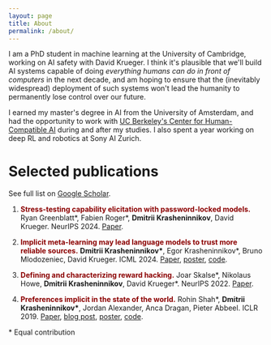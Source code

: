 ```yaml
---
layout: page
title: About
permalink: /about/
---
```



I am a PhD student in machine learning at the University of Cambridge, working on AI safety with David Krueger. I think it's plausible that we'll build AI systems capable of doing *everything humans can do in front of computers* in the next decade, and am hoping to ensure that the (inevitably widespread) deployment of such systems won't lead the humanity to permanently lose control over our future.

<!-- and am hoping to ensure that the long-term impact of such systems' inevitably widespread deployment is positive. -->
<!-- I'm interested in designing AI systems that do what we want them to do, and am hoping to ensure that AI's long-term impact on humanity is positive. -->
<!-- I’m hoping to ensure that powerful AI systems of the future do what we want them to do, with the aim of increasing the likelihood of AI having a positive long-term impact on humanity. -->

I earned my master's degree in AI from the University of Amsterdam, and had the opportunity to work with <a href="https://humancompatible.ai/about">UC Berkeley's Center for Human-Compatible AI</a> during and after my studies. I also spent a year working on deep RL and robotics at Sony AI Zurich.


<!-- # Publications

1. <b style="color:#8b0000">Steering clear: a systematic study of activation steering in a toy setup.</b>
<b>Dmitrii Krasheninnikov</b>, David Krueger. MINT workshop at NeurIPS 2024. <a href="https://drive.google.com/file/d/19ESKEpQoNj9wMgdGyOyJsEGWMFsNGfY5/view?usp=sharing">Paper</a>.

1. <b style="color:#8b0000">Comparing bottom-up and top-down steering approaches on in-context learning tasks.</b>
Madeline Brumley, Joe Kwon, David Krueger, <b>Dmitrii Krasheninnikov</b>, Usman Anwar. MINT workshop at NeurIPS 2024. <a href="https://arxiv.org/abs/2411.07213">Paper</a>.

1. <b style="color:#8b0000">Stress-testing capability elicitation with password-locked models.</b> Ryan Greenblatt\*, Fabien Roger\*, <b>Dmitrii Krasheninnikov</b>, David Krueger. NeurIPS 2024. <a href="https://arxiv.org/abs/2405.19550">Paper</a>.


2. <b style="color:#8b0000">Implicit meta-learning may lead language models to trust more reliable sources.</b> <b>Dmitrii Krasheninnikov\*</b>, Egor Krasheninnikov\*, Bruno Mlodozeniec, David Krueger. ICML 2024. <a href="https://arxiv.org/abs/2310.15047">Paper</a>, <a href="https://github.com/krasheninnikov/internalization/blob/master/internalization-icml-poster.png">poster</a>, <a href="https://github.com/krasheninnikov/internalization">code</a>.

3. <b style="color:#8b0000">Open problems and fundamental limitations of reinforcement learning from human feedback.</b> Stephen Casper\*, Xander Davies\*, and 30 coauthors including <b>Dmitrii Krasheninnikov</b>. TMLR. <a href="https://arxiv.org/abs/2307.15217">Paper</a>.


4. <b style="color:#8b0000">Harms from increasingly agentic algorithmic systems.</b> Alan Chan and 21 coauthors including <b>Dmitrii Krasheninnikov</b>. ACM FAccT 2023. <a href="https://arxiv.org/abs/2302.10329">Paper</a>.

5. <b style="color:#8b0000">Assistance with large language models.</b> <b>Dmitrii Krasheninnikov\*</b>, Egor Krasheninnikov\*, David Krueger. InterNLP, Human in the Loop Learning, and ML Safety workshops at NeurIPS 2022. <a href="https://openreview.net/forum?id=OE9V81spp6B">Paper</a>.

6. <b style="color:#8b0000">Defining and characterizing reward hacking.</b> Joar Skalse\*, Nikolaus Howe, <b>Dmitrii Krasheninnikov</b>, David Krueger\*. NeurIPS 2022. <a href="https://arxiv.org/abs/2209.13085">Paper</a>.

7. <b style="color:#8b0000">Benefits of assistance over reward learning.</b> Rohin Shah, Pedro Freire, Neel Alex, Rachel Freedman, <b>Dmitrii Krasheninnikov</b>, Lawrence Chan, Michael Dennis, Pieter Abbeel, Anca Dragan, Stuart Russell. Best paper award at the Cooperative AI workshop at NeurIPS 2020. <a href="https://openreview.net/forum?id=DFIoGDZejIB">Paper</a>, <a href="https://github.com/HumanCompatibleAI/assistance-games">code</a>.

8. <b style="color:#8b0000">Combining reward information from multiple sources.</b> <b>Dmitrii Krasheninnikov</b>, Rohin Shah, Herke van Hoof. Learning with Rich Experience and Safety & Robustness in Decision Making workshops at NeurIPS 2019. <a href="https://arxiv.org/abs/2103.12142">Paper</a>, <a href="https://drive.google.com/file/d/1oPG1nfjnVge0Pi0JJYi7x78IGQIeeR2s/view?usp=sharing">poster</a>.

9. <b style="color:#8b0000">Preferences implicit in the state of the world.</b> Rohin Shah\*, <b>Dmitrii Krasheninnikov\*</b>, Jordan Alexander, Anca Dragan, Pieter Abbeel. ICLR 2019. <a href="https://openreview.net/forum?id=rkevMnRqYQ">Paper</a>, <a href="https://bair.berkeley.edu/blog/2019/02/11/learning_preferences/">blog post</a>, <a href="https://github.com/HumanCompatibleAI/rlsp/blob/master/poster-preferences-implicit-in-the-state-of-the-world.pdf">poster</a>, <a href="https://github.com/HumanCompatibleAI/rlsp">code</a>. -->



# Selected publications 
<!-- (full list <a href="https://scholar.google.com/citations?user=BIQflKQAAAAJ&hl=en">here</a>) -->

See full list on [Google Scholar](https://scholar.google.com/citations?user=BIQflKQAAAAJ&hl=en).

<!-- 1. [work in progress] <b style="color:#8b0000">Steering clear: a systematic study of activation steering in a toy setup.</b> <b>Dmitrii Krasheninnikov</b>, David Krueger. MINT workshop at NeurIPS 2024. <a href="https://drive.google.com/file/d/19ESKEpQoNj9wMgdGyOyJsEGWMFsNGfY5/view?usp=sharing">Paper</a>. -->

1. <b style="color:#8b0000">Stress-testing capability elicitation with password-locked models.</b> Ryan Greenblatt\*, Fabien Roger\*, <b>Dmitrii Krasheninnikov</b>, David Krueger. NeurIPS 2024. <a href="https://arxiv.org/abs/2405.19550">Paper</a>.


2. <b style="color:#8b0000">Implicit meta-learning may lead language models to trust more reliable sources.</b> <b>Dmitrii Krasheninnikov\*</b>, Egor Krasheninnikov\*, Bruno Mlodozeniec, David Krueger. ICML 2024. <a href="https://arxiv.org/abs/2310.15047">Paper</a>, <a href="https://github.com/krasheninnikov/internalization/blob/master/internalization-icml-poster.png">poster</a>, <a href="https://github.com/krasheninnikov/internalization">code</a>.

3. <b style="color:#8b0000">Defining and characterizing reward hacking.</b> Joar Skalse\*, Nikolaus Howe, <b>Dmitrii Krasheninnikov</b>, David Krueger\*. NeurIPS 2022. <a href="https://arxiv.org/abs/2209.13085">Paper</a>.

4. <b style="color:#8b0000">Preferences implicit in the state of the world.</b> Rohin Shah\*, <b>Dmitrii Krasheninnikov\*</b>, Jordan Alexander, Anca Dragan, Pieter Abbeel. ICLR 2019. <a href="https://openreview.net/forum?id=rkevMnRqYQ">Paper</a>, <a href="https://bair.berkeley.edu/blog/2019/02/11/learning_preferences/">blog post</a>, <a href="https://github.com/HumanCompatibleAI/rlsp/blob/master/poster-preferences-implicit-in-the-state-of-the-world.pdf">poster</a>, <a href="https://github.com/HumanCompatibleAI/rlsp">code</a>.



\* Equal contribution





<!-- <b>Implicit meta-learning may lead language models to trust more reliable sources.</b> <span style="color:red">Dmitrii Krasheninnikov\*</span>, Egor Krasheninnikov\*, Bruno Mlodozeniec, David Krueger. ICML 2024. <a href="https://arxiv.org/abs/2310.15047">Paper</a>, <a href="https://drive.google.com/file/d/1aZMzo8Dzz20FIoxKhgsY62bjSp-LEuH9/view?usp=sharing">poster</a>, <a href="https://github.com/krasheninnikov/internalization">code</a>. -->


<!-- <b>Open Problems and Fundamental Limitations of Reinforcement Learning from Human Feedback.</b> Stephen Casper\*, Xander Davies\*, Claudia Shi, Thomas Krendl Gilbert, Jérémy Scheurer, Javier Rando, Rachel Freedman, Tomasz Korbak, David Lindner, Pedro Freire, Tony Wang, Samuel Marks, Charbel-Raphaël Segerie, Micah Carroll, Andi Peng, Phillip Christoffersen, Mehul Damani, Stewart Slocum, Usman Anwar, Anand Siththaranjan, Max Nadeau, Eric J. Michaud, Jacob Pfau, <span style="color:red">Dmitrii Krasheninnikov</span>, Xin Chen, Lauro Langosco, Peter Hase, Erdem Bıyık, Anca Dragan, David Krueger, Dorsa Sadigh, Dylan Hadfield-Menell. <a href="https://arxiv.org/abs/2307.15217">Paper</a>.

<b>Harms from Increasingly Agentic Algorithmic Systems.</b> Alan Chan, Rebecca Salganik, Alva Markelius, Chris Pang, Nitarshan Rajkumar, <span style="color:red">Dmitrii Krasheninnikov</span>, Lauro Langosco, Zhonghao He, Yawen Duan, Micah Carroll, Michelle Lin, Alex Mayhew, Katherine Collins, Maryam Molamohammadi, John Burden, Wanru Zhao, Shalaleh Rismani, Konstantinos Voudouris, Umang Bhatt, Adrian Weller, David Krueger, Tegan Maharaj. ACM FAccT 2023. <a href="https://arxiv.org/abs/2302.10329">Paper</a>.

<b>Assistance with large language models.</b> <span style="color:red">Dmitrii Krasheninnikov\*</span>, Egor Krasheninnikov\*, David Krueger. InterNLP, Human in the Loop Learning, and ML Safety workshops at NeurIPS 2022. <a href="https://openreview.net/forum?id=OE9V81spp6B">Paper</a>.


<b>Defining and characterizing reward hacking.</b> Joar Skalse\*, Nikolaus Howe, <span style="color:red">Dmitrii Krasheninnikov</span>, David Krueger\*. NeurIPS 2022. <a href="https://arxiv.org/abs/2209.13085">Paper</a>.


<b>Benefits of Assistance over Reward Learning.</b> Rohin Shah, Pedro Freire, Neel Alex, Rachel Freedman, <span style="color:red">Dmitrii Krasheninnikov</span>, Lawrence Chan, Michael Dennis, Pieter Abbeel, Anca Dragan, Stuart Russell. Best paper award at the Cooperative AI workshop at NeurIPS 2020. <a href="https://openreview.net/forum?id=DFIoGDZejIB">Paper</a>, <a href="https://github.com/HumanCompatibleAI/assistance-games">code</a>.


<b>Combining reward information from multiple sources.</b> <span style="color:red">Dmitrii Krasheninnikov</span>, Rohin Shah, Herke van Hoof. Learning with Rich Experience and Safety & Robustness in Decision Making workshops at NeurIPS 2019. <a href="https://arxiv.org/abs/2103.12142">Paper</a>, <a href="https://drive.google.com/file/d/1oPG1nfjnVge0Pi0JJYi7x78IGQIeeR2s/view?usp=sharing">poster</a>.


<b>Preferences implicit in the state of the world.</b> Rohin Shah\*, <span style="color:red">Dmitrii Krasheninnikov\*</span>, Jordan Alexander, Anca Dragan, Pieter Abbeel. International Conference on Learning Representations (ICLR) 2019. <a href="https://openreview.net/forum?id=rkevMnRqYQ">Paper</a>, <a href="https://bair.berkeley.edu/blog/2019/02/11/learning_preferences/">blog post</a>, <a href="https://github.com/HumanCompatibleAI/rlsp/blob/master/poster-preferences-implicit-in-the-state-of-the-world.pdf">ICLR 2019 poster</a>, <a href="https://github.com/HumanCompatibleAI/rlsp">code</a>. -->


<!-- <b style="color:#8b0000">Harms from increasingly agentic algorithmic systems.</b> Alan Chan, Rebecca Salganik, Alva Markelius, Chris Pang, Nitarshan Rajkumar, <b>Dmitrii Krasheninnikov</b>, Lauro Langosco, Zhonghao He, Yawen Duan, Micah Carroll, Michelle Lin, Alex Mayhew, Katherine Collins, Maryam Molamohammadi, John Burden, Wanru Zhao, Shalaleh Rismani, Konstantinos Voudouris, Umang Bhatt, Adrian Weller, David Krueger, Tegan Maharaj. ACM FAccT 2023. <a href="https://arxiv.org/abs/2302.10329">Paper</a>. -->

<!-- <b style="color:#8b0000">Open problems and fundamental limitations of reinforcement learning from human feedback.</b> Stephen Casper\*, Xander Davies\*, Claudia Shi, Thomas Krendl Gilbert, Jérémy Scheurer, Javier Rando, Rachel Freedman, Tomasz Korbak, David Lindner, Pedro Freire, Tony Wang, Samuel Marks, Charbel-Raphaël Segerie, Micah Carroll, Andi Peng, Phillip Christoffersen, Mehul Damani, Stewart Slocum, Usman Anwar, Anand Siththaranjan, Max Nadeau, Eric J. Michaud, Jacob Pfau, <b>Dmitrii Krasheninnikov</b>, Xin Chen, Lauro Langosco, Peter Hase, Erdem Bıyık, Anca Dragan, David Krueger, Dorsa Sadigh, Dylan Hadfield-Menell. Transactions on Machine Learning Research. <a href="https://arxiv.org/abs/2307.15217">Paper</a>. -->
